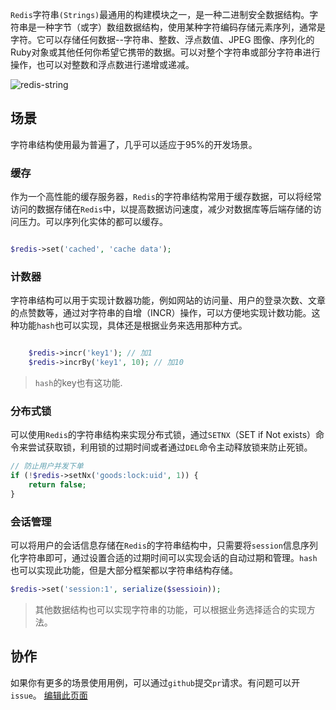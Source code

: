 `Redis`字符串`(Strings)`最通用的构建模块之一，是一种二进制安全数据结构。字符串是一种字节（或字）数组数据结构，使用某种字符编码存储元素序列，通常是字符。它可以存储任何数据--字符串、整数、浮点数值、JPEG 图像、序列化的Ruby对象或其他任何你希望它携带的数据。可以对整个字符串或部分字符串进行操作，也可以对整数和浮点数进行递增或递减。

![redis-string](https://redis.com/wp-content/uploads/2019/07/data-structures-_strings.svg?&auto=webp&quality=85,75&width=800)

## 场景

字符串结构使用最为普遍了，几乎可以适应于95%的开发场景。

### 缓存

作为一个高性能的缓存服务器，`Redis`的字符串结构常用于缓存数据，可以将经常访问的数据存储在`Redis`中，以提高数据访问速度，减少对数据库等后端存储的访问压力。可以序列化实体的都可以缓存。

```php

$redis->set('cached', 'cache data');

```

### 计数器

字符串结构可以用于实现计数器功能，例如网站的访问量、用户的登录次数、文章的点赞数等，通过对字符串的自增（INCR）操作，可以方便地实现计数功能。这种功能`hash`也可以实现，具体还是根据业务来选用那种方式。

```php

    $redis->incr('key1'); // 加1 
    $redis->incrBy('key1', 10); // 加10

```
> `hash`的key也有这功能.

### 分布式锁

可以使用`Redis`的字符串结构来实现分布式锁，通过`SETNX`（SET if Not exists）命令来尝试获取锁，利用锁的过期时间或者通过`DEL`命令主动释放锁来防止死锁。

```php
// 防止用户并发下单
if (!$redis->setNx('goods:lock:uid', 1)) {
    return false;
}
```

### 会话管理

可以将用户的会话信息存储在`Redis`的字符串结构中，只需要将`session`信息序列化字符串即可，通过设置合适的过期时间可以实现会话的自动过期和管理。`hash`也可以实现此功能，但是大部分框架都以字符串结构存储。

```php
$redis->set('session:1', serialize($sessioin));
```


> 其他数据结构也可以实现字符串的功能，可以根据业务选择适合的实现方法。

## 协作

如果你有更多的场景使用用例，可以通过`github`提交`pr`请求。有问题可以开`issue`。
[编辑此页面](https://github.com/TianLiangZhou/loocode.com/blob/main/docs/redis/Redis%E5%AE%9E%E7%94%A8%E6%8C%87%E5%8D%97/%E5%AD%97%E7%AC%A6%E4%B8%B2%E7%AF%87.md)
